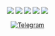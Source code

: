 <!-- ![Stas's GitHub stats](https://github-readme-stats.vercel.app/api?username=KeKoParis&show_icons=true&icon_color=8f8d04&title_color=8f8d04&text_color=#669900&bg_color=c0c0c0,c0c0c0,c0c0c0)


[![Top Langs](https://github-readme-stats.vercel.app/api/top-langs/?username=KeKoParis&show_icons=true&icon_color=8f8d04&title_color=8f8d04&text_color=#669900&bg_color=c0c0c0,c0c0c0,c0c0c0)](https://github.com/anuraghazra/github-readme-stats)

[![Telegram](https://img.shields.io/badge/-telegram-red?color=white&logo=telegram&logoColor=black)](https://t.me/St_Kek_OParis) -->

<div align="center">
  
![](http://github-profile-summary-cards.vercel.app/api/cards/profile-details?username=KeKoParis&theme=default)
![](http://github-profile-summary-cards.vercel.app/api/cards/repos-per-language?username=KeKoParis&theme=default)
![](http://github-profile-summary-cards.vercel.app/api/cards/most-commit-language?username=KeKoParis&theme=default)
![](http://github-profile-summary-cards.vercel.app/api/cards/stats?username=KeKoParis&theme=default)
![](http://github-profile-summary-cards.vercel.app/api/cards/productive-time?username=KeKoParis&theme=default&utcOffset=8)


[![Telegram](https://img.shields.io/badge/-telegram-red?color=white&logo=telegram&logoColor=black)](https://t.me/St_Kek_OParis)
</div>
